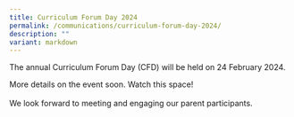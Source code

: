 ```yaml
---
title: Curriculum Forum Day 2024
permalink: /communications/curriculum-forum-day-2024/
description: ""
variant: markdown
---
```

<p>The annual Curriculum Forum Day (CFD) will be held on 24 February 2024.</p>
<span>More details on the event soon.   Watch this space!</span>
<br>
<br>
<span>We look forward to meeting and engaging our parent participants.</span>